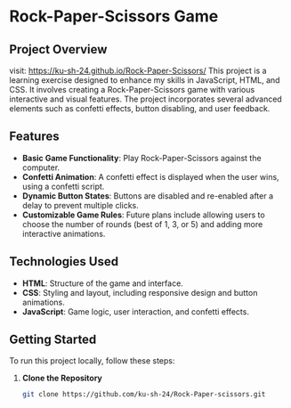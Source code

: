 # Rock-Paper-Scissors Game

## Project Overview
visit: https://ku-sh-24.github.io/Rock-Paper-Scissors/
This project is a learning exercise designed to enhance my skills in JavaScript, HTML, and CSS. It involves creating a Rock-Paper-Scissors game with various interactive and visual features. The project incorporates several advanced elements such as confetti effects, button disabling, and user feedback.

## Features

- **Basic Game Functionality**: Play Rock-Paper-Scissors against the computer.
- **Confetti Animation**: A confetti effect is displayed when the user wins, using a confetti script.
- **Dynamic Button States**: Buttons are disabled and re-enabled after a delay to prevent multiple clicks.
- **Customizable Game Rules**: Future plans include allowing users to choose the number of rounds (best of 1, 3, or 5) and adding more interactive animations.

## Technologies Used

- **HTML**: Structure of the game and interface.
- **CSS**: Styling and layout, including responsive design and button animations.
- **JavaScript**: Game logic, user interaction, and confetti effects.

## Getting Started

To run this project locally, follow these steps:

1. **Clone the Repository**

   ```bash
   git clone https://github.com/ku-sh-24/Rock-Paper-scissors.git
